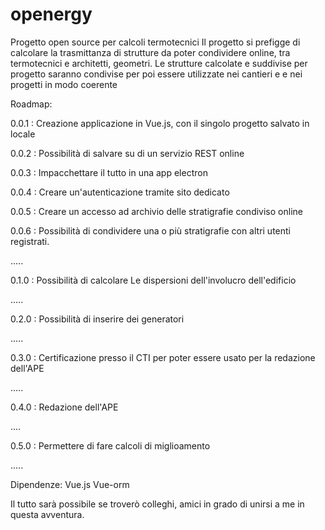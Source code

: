 # openergy
Progetto open source per calcoli termotecnici
Il progetto si prefigge di calcolare la trasmittanza di strutture da poter condividere online, tra termotecnici e architetti, geometri.
Le strutture calcolate e suddivise per progetto saranno condivise per poi essere utilizzate nei cantieri e e nei progetti in modo coerente

Roadmap:

0.0.1 : Creazione applicazione in Vue.js, con il singolo progetto salvato in locale

0.0.2 : Possibilità di salvare su di un servizio REST online

0.0.3 : Impacchettare il tutto in una app electron

0.0.4 : Creare un'autenticazione tramite sito dedicato

0.0.5 : Creare un accesso ad archivio delle stratigrafie condiviso online

0.0.6 : Possibilità di condividere una o più stratigrafie con altri utenti registrati.

.....

0.1.0 : Possibilità di calcolare Le dispersioni dell'involucro dell'edificio

.....

0.2.0 : Possibilità di inserire dei generatori

.....

0.3.0 : Certificazione presso il CTI per poter essere usato per la redazione dell'APE

.....

0.4.0 : Redazione dell'APE

....

0.5.0 : Permettere di fare calcoli di miglioamento

.....


Dipendenze:
Vue.js
Vue-orm

Il tutto sarà possibile se troverò colleghi, amici in grado di unirsi a me in questa avventura.

